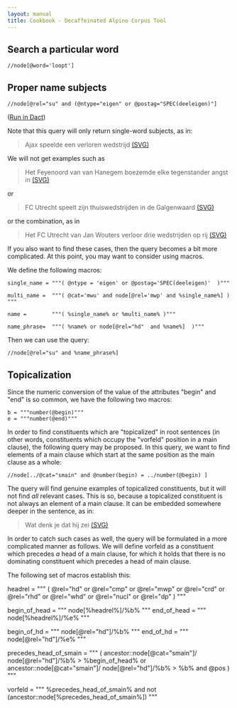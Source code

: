 ```yaml
---
layout: manual
title: Cookbook - Decaffeinated Alpino Corpus Tool
---
```


## Search a particular word

```
//node[@word='loopt']
```

## Proper name subjects

```
//node[@rel="su" and (@ntype="eigen" or @postag="SPEC(deeleigen)"]
```

(<a href="dact:/?filter=//node[@rel='su' and @pt='spec']">Run in Dact</a>)

Note that this query will only return single-word subjects, as in:

>   Ajax speelde een verloren wedstrijd <a href="1.svg">(SVG)</a>

We will not get examples such as

>   Het Feyenoord van van Hanegem boezemde elke tegenstander angst in <a href="2.svg">(SVG)</a>

or

>   FC Utrecht speelt zijn thuiswedstrijden in de Galgenwaard <a href="3.svg">(SVG)</a>
   
or the combination, as in 

>   Het FC Utrecht van Jan Wouters verloor drie wedstrijden op rij <a href="4.svg">(SVG)</a>
      
If you also want to find these cases, then the query becomes a bit more complicated. At this point,
you may want to consider using macros.

We define the following macros:

    single_name = """( @ntype = 'eigen' or @postag='SPEC(deeleigen)'  )"""
    
    multi_name =  """( @cat='mwu' and node[@rel='mwp' and %single_name%] ) """
    
    name =        """( %single_name% or %multi_name% )"""

    name_phrase=  """( %name% or node[@rel="hd"  and %name%]  )"""

Then we can use the query:

```
//node[@rel="su" and %name_phrase%]
```

## Topicalization

Since the numeric conversion of the value of the attributes "begin" and "end" is so common, we
have the following two macros:

```
b = """number(@begin)"""
e = """number(@end)"""
```

In order to find constituents which are "topicalized" in root sentences (in other words, 
constituents which occupy the "vorfeld" position in a main clause), the following query
may be proposed. In this query, we want to find elements of a main clause which start at the same 
position as the main clause as a whole:

```
//node[../@cat="smain" and @number(begin) = ../number(@begin) ]
```

The query will find genuine examples of topicalized constituents, but it will not find *all*
relevant cases. This is so, because a topicalized constituent is not always an element of a
main clause. It can be embedded somewhere deeper in the sentence, as in:

>   Wat denk je dat hij zei <a href="5.svg">(SVG)</a>

In order to catch such cases as well, the query will be formulated in a more complicated
manner as follows. We will define vorfeld as a constituent which precedes *a* head of a
main clause, for which it holds that there is no dominating constituent which precedes a head of 
main clause. 

The following set of macros establish this:

   headrel = """ ( @rel="hd" or @rel="cmp" or @rel="mwp" or @rel="crd" 
                or @rel="rhd" or @rel="whd" or @rel="nucl" or @rel="dp" ) """

   begin_of_head = """ node[%headrel%]/%b% """
   end_of_head   = """ node[%headrel%]/%e% """

   begin_of_hd   = """ node[@rel="hd"]/%b% """
   end_of_hd     = """ node[@rel="hd"]/%e% """

   precedes_head_of_smain = """
   (  ancestor::node[@cat="smain"]/
                node[@rel="hd"]/%b% 
              > %begin_of_head% 
      or 
      ancestor::node[@cat="smain"]/
                node[@rel="hd"]/%b% 
              > %b% and @pos
   )
   """

   vorfeld = """
   %precedes_head_of_smain% and not (ancestor::node[%precedes_head_of_smain%]) 
   """






   

